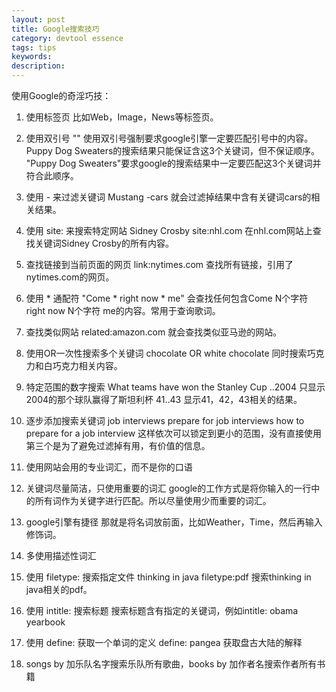 ```yaml
---
layout: post
title: Google搜索技巧
category: devtool essence
tags: tips
keywords: 
description: 
---
```


使用Google的奇淫巧技：
1. 使用标签页
比如Web，Image，News等标签页。

2. 使用双引号 ""
使用双引号强制要求google引擎一定要匹配引号中的内容。
Puppy Dog Sweaters的搜索结果只能保证含这3个关键词，但不保证顺序。
"Puppy Dog Sweaters"要求google的搜索结果中一定要匹配这3个关键词并符合此顺序。

3. 使用 - 来过滤关键词
Mustang  -cars 就会过滤掉结果中含有关键词cars的相关结果。

4. 使用 site: 来搜索特定网站
Sidney Crosby site:nhl.com 在nhl.com网站上查找关键词Sidney Crosby的所有内容。

5. 查找链接到当前页面的网页
link:nytimes.com 查找所有链接，引用了nytimes.com的网页。

6. 使用 * 通配符
"Come * right now * me" 会查找任何包含Come N个字符 right now N个字符 me的内容。常用于查询歌词。

7. 查找类似网站
related:amazon.com 就会查找类似亚马逊的网站。

8. 使用OR一次性搜索多个关键词
chocolate OR white chocolate 同时搜索巧克力和白巧克力相关内容。

9. 特定范围的数字搜索
What teams have won the Stanley Cup ..2004 只显示2004的那个球队赢得了斯坦利杯
41..43 显示41，42，43相关的结果。

10. 逐步添加搜索关键词
job interviews
prepare for job interviews
how to prepare for a job interview
这样依次可以锁定到更小的范围，没有直接使用第三个是为了避免过滤掉有用，有价值的信息。

11. 使用网站会用的专业词汇，而不是你的口语

12. 关键词尽量简洁，只使用重要的词汇
google的工作方式是将你输入的一行中的所有词作为关键字进行匹配。所以尽量使用少而重要的词汇。

13. google引擎有捷径
那就是将名词放前面，比如Weather，Time，然后再输入修饰词。

14. 多使用描述性词汇

15. 使用 filetype: 搜索指定文件
thinking in java filetype:pdf 搜索thinking in java相关的pdf。

16. 使用 intitle: 搜索标题
搜索标题含有指定的关键词，例如intitle: obama yearbook

17. 使用 define: 获取一个单词的定义
define: pangea 获取盘古大陆的解释

18. songs by 加乐队名字搜索乐队所有歌曲，books by 加作者名搜索作者所有书籍

